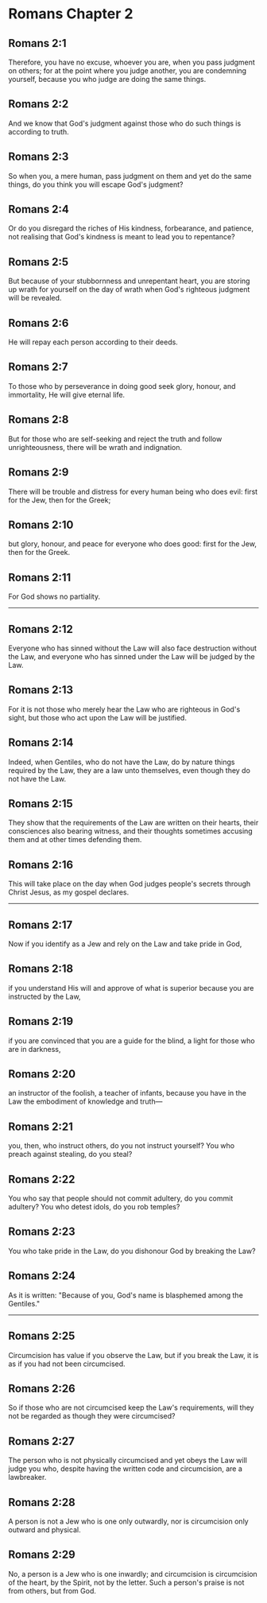 # Romans Chapter 2

## Romans 2:1

Therefore, you have no excuse, whoever you are, when you pass judgment on others; for at the point where you judge another, you are condemning yourself, because you who judge are doing the same things.

## Romans 2:2

And we know that God's judgment against those who do such things is according to truth.

## Romans 2:3

So when you, a mere human, pass judgment on them and yet do the same things, do you think you will escape God's judgment?

## Romans 2:4

Or do you disregard the riches of His kindness, forbearance, and patience, not realising that God's kindness is meant to lead you to repentance?

## Romans 2:5

But because of your stubbornness and unrepentant heart, you are storing up wrath for yourself on the day of wrath when God's righteous judgment will be revealed.

## Romans 2:6

He will repay each person according to their deeds.

## Romans 2:7

To those who by perseverance in doing good seek glory, honour, and immortality, He will give eternal life.

## Romans 2:8

But for those who are self-seeking and reject the truth and follow unrighteousness, there will be wrath and indignation.

## Romans 2:9

There will be trouble and distress for every human being who does evil: first for the Jew, then for the Greek;

## Romans 2:10

but glory, honour, and peace for everyone who does good: first for the Jew, then for the Greek.

## Romans 2:11

For God shows no partiality.

---

## Romans 2:12

Everyone who has sinned without the Law will also face destruction without the Law, and everyone who has sinned under the Law will be judged by the Law.

## Romans 2:13

For it is not those who merely hear the Law who are righteous in God's sight, but those who act upon the Law will be justified.

## Romans 2:14

Indeed, when Gentiles, who do not have the Law, do by nature things required by the Law, they are a law unto themselves, even though they do not have the Law.

## Romans 2:15

They show that the requirements of the Law are written on their hearts, their consciences also bearing witness, and their thoughts sometimes accusing them and at other times defending them.

## Romans 2:16

This will take place on the day when God judges people's secrets through Christ Jesus, as my gospel declares.

---

## Romans 2:17

Now if you identify as a Jew and rely on the Law and take pride in God,

## Romans 2:18

if you understand His will and approve of what is superior because you are instructed by the Law,

## Romans 2:19

if you are convinced that you are a guide for the blind, a light for those who are in darkness,

## Romans 2:20

an instructor of the foolish, a teacher of infants, because you have in the Law the embodiment of knowledge and truth—

## Romans 2:21

you, then, who instruct others, do you not instruct yourself? You who preach against stealing, do you steal?

## Romans 2:22

You who say that people should not commit adultery, do you commit adultery? You who detest idols, do you rob temples?

## Romans 2:23

You who take pride in the Law, do you dishonour God by breaking the Law?

## Romans 2:24

As it is written: "Because of you, God's name is blasphemed among the Gentiles."

---

## Romans 2:25

Circumcision has value if you observe the Law, but if you break the Law, it is as if you had not been circumcised.

## Romans 2:26

So if those who are not circumcised keep the Law's requirements, will they not be regarded as though they were circumcised?

## Romans 2:27

The person who is not physically circumcised and yet obeys the Law will judge you who, despite having the written code and circumcision, are a lawbreaker.

## Romans 2:28

A person is not a Jew who is one only outwardly, nor is circumcision only outward and physical.

## Romans 2:29

No, a person is a Jew who is one inwardly; and circumcision is circumcision of the heart, by the Spirit, not by the letter. Such a person's praise is not from others, but from God.
